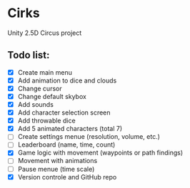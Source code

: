 # Cirks
Unity 2.5D Circus project

## Todo list:
- [x] Create main menu
- [x] Add animation to dice and clouds
- [x] Change cursor
- [x] Change default skybox
- [x] Add sounds
- [x] Add character selection screen
- [x] Add throwable dice
- [x] Add 5 animated characters (total 7)
- [ ] Create settings menue (resolution, volume, etc.)
- [ ] Leaderboard (name, time, count)
- [x] Game logic with movement (waypoints or path findings)
- [ ] Movement with animations
- [ ] Pause menue (time scale)
- [x] Version controle and GitHub repo